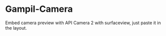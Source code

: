 # Gampil-Camera
Embed camera preview with API Camera 2 with surfaceview, just paste it in the layout.
